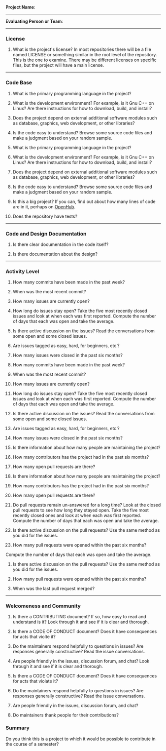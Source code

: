 **Project Name**:


---

**Evaluating Person or Team**:


---


### License

1. What is the project's license?
In most repositories there will be a file named LICENSE or something similar in
the root level of the repository. This is the one to examine. There may be
different licenses on specific files, but the project will have a main license. <br>

---

### Code Base


1. What is the primary programming language in the project? <br>

1. What is the development environment? For example, is it Gnu C++ on Linux?
Are there instructions for how to download, build, and install? <br>

1. Does the project depend on external additional software modules such as
database,  graphics, web development, or other libraries? <br>

1. Is the code easy to understand? Browse some source code files and make
a judgment based on your random sample. <br>

1. What is the primary programming language in the project? <br>

1. What is the development environment? For example, is it Gnu C++ on Linux?
Are there instructions for how to download, build, and install? <br>

1. Does the project depend on external additional software modules such as
database,  graphics, web development, or other libraries? <br>

1. Is the code easy to understand? Browse some source code files and make
a judgment based on your random sample.  <br>

1. Is this a big project? If you can, find out about how many lines of code
are in it, perhaps on [OpenHub](https://www.openhub.net/).  <br>

1. Does the repository have tests? <br>


---

### Code and Design Documentation
1. Is there clear documentation in the code itself? <br>

1. Is there documentation about the design? <br>

---


### Activity Level


1. How many commits have been made in the past week? <br>

1. When was the most recent commit? <br>

1. How many issues are currently open? <br>

1. How long do issues stay open?
Take the five most recently closed issues and look at when each was first reported.
Compute the number of days that each was open and take the average. <br>

1. Is there active discussion on the issues?
Read the conversations from some open and some closed issues. <br>

1. Are issues tagged as easy, hard, for beginners, etc.? <br>

1. How many issues were closed in the past six months? <br>

1. How many commits have been made in the past week? <br>

1. When was the most recent commit? <br>

1. How many issues are currently open? <br>

1. How long do issues stay open?
Take the five most recently closed issues and look at when each was first reported.
Compute the number of days that each was open and take the average.  <br>

1. Is there active discussion on the issues?
Read the conversations from some open and some closed issues.  <br>

1. Are issues tagged as easy, hard, for beginners, etc.? <br>

1. How many issues were closed in the past six months? <br>

1. Is there information about how many people are maintaining the project? <br>

1. How many contributors has the project had in the past six months? <br>

1. How many open pull requests are there? <br>

1. Is there information about how many people are maintaining the project?  <br>

1. How many contributors has the project had in the past six months?  <br>

1. How many open pull requests are there?  <br>

1. Do pull requests remain un-answered for a long time?
Look at the closed pull requests to see how long they stayed open.
Take the five most recently closed ones and look at when each was first reported.
Compute the number of days that each was open and take the average. <br>

1. Is there active discussion on the pull requests?
Use the same method as you did for the issues. <br>

1. How many pull requests were opened within the past six months? <br>

Compute the number of days that each was open and take the average.  <br>

1. Is there active discussion on the pull requests?
Use the same method as you did for the issues.   <br>


1. How many pull requests were opened within the past six months?  <br>

1. When was the last  pull request  merged?  <br>

---

### Welcomeness and Community

1. Is there a CONTRIBUTING document? If so, how easy to read and understand is it?
Look through it and see if it is clear and thorough. <br>

1. Is there a CODE OF CONDUCT document? Does it have consequences for acts that
violte it? <br>

1. Do the maintainers respond helpfully to questions in issues?
Are responses generally constructive?
Read the issue conversations. <br>

1. Are people friendly in the issues, discussion forum, and chat?
Look through it and see if it is clear and thorough.  <br>

1. Is there a CODE OF CONDUCT document? Does it have consequences for acts that
violate it? <br>

1. Do the maintainers respond helpfully to questions in issues?
Are responses generally constructive?
Read the issue conversations.  <br>

1. Are people friendly in the issues, discussion forum, and chat? <br>

1. Do maintainers thank people for their contributions? <br>

### Summary
Do you think  this is a project to which it would be possible to contribute in the
course of a semester?
